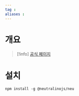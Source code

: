 ```yaml
---
tag : 
aliases : 
---
```


# 개요
>[!info] [공식 페이지](https://neutralino.js.org/)


# 설치
```
npm install -g @neutralinojs/neu
```